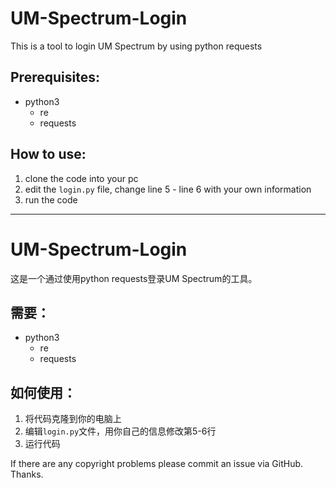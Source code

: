 # UM-Spectrum-Login
This is a tool to login UM Spectrum by using python requests

## Prerequisites:
+ python3
  + re
  + requests

## How to use:
1. clone the code into your pc
2. edit the ```login.py``` file, change line 5 - line 6 with your own information
3. run the code

<hr>

# UM-Spectrum-Login
这是一个通过使用python requests登录UM Spectrum的工具。

## 需要：
+ python3
  + re
  + requests

## 如何使用：
1. 将代码克隆到你的电脑上
2. 编辑``login.py``文件，用你自己的信息修改第5-6行
3. 运行代码



If there are any copyright problems please commit an issue via GitHub. Thanks.

